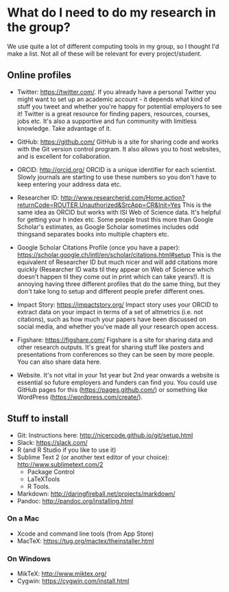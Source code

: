 # What do I need to do my research in the group?

We use quite a lot of different computing tools in my group, so I thought I'd make a list. Not all of these will be relevant for every project/student.

## Online profiles
* Twitter: https://twitter.com/. 
If you already have a personal Twitter you might want to set up an academic account - it depends what kind of stuff you tweet and whether you're happy for potential employers to see it! Twitter is a great resource for finding papers, resources, courses, jobs etc. It's also a supportive and fun community with limitless knowledge. Take advantage of it.

* GitHub: https://github.com/
GitHub is a site for sharing code and works with the Git version control program. It also allows you to host websites, and is excellent for collaboration.

* ORCID: http://orcid.org/
ORCID is a unique identifier for each scientist. Slowly journals are starting to use these numbers so you don't have to keep entering your address data etc.

* Researcher ID: http://www.researcherid.com/Home.action?returnCode=ROUTER.Unauthorized&SrcApp=CR&Init=Yes
This is the same idea as ORCID but works with ISI Web of Science data. It's helpful for getting your h index etc. Some people trust this more than Google Scholar's estimates, as Google Scholar sometimes includes odd thingsand separates books into multiple chapters etc.

* Google Scholar Citations Profile (once you have a paper): https://scholar.google.ch/intl/en/scholar/citations.html#setup
This is the equivalent of Researcher ID but much nicer and will add citations more quickly (Researcher ID waits til they appear on Web of Science which doesn't happen til they come out in print which can take years!). It is annoying having three different profiles that do the same thing, but they don't take long to setup and different people prefer different ones.

* Impact Story: https://impactstory.org/
Impact story uses your ORCID to extract data on your impact in terms of a set of altmetrics (i.e. not citations), such as how much your papers have been discussed on social media, and whether you've made all your research open access.

* Figshare: https://figshare.com/
Figshare is a site for sharing data and other research outputs. It's great for sharing stuff like posters and presentations from conferences so they can be seen by more people. You can also share data here.

* Website. 
It's not vital in your 1st year but 2nd year onwards a website is essential so future employers and funders can find you. You could use GitHub pages for this (https://pages.github.com/) or something like WordPress (https://wordpress.com/create/). 

## Stuff to install
* Git: Instructions here: http://nicercode.github.io/git/setup.html
* Slack: https://slack.com/
* R (and R Studio if you like to use it) 
* Sublime Text 2 (or another text editor of your choice): http://www.sublimetext.com/2
	* Package Control
	* LaTeXTools
	* R Tools.
* Markdown: http://daringfireball.net/projects/markdown/
* Pandoc: http://pandoc.org/installing.html

### On a Mac
* Xcode and command line tools (from App Store)
* MacTeX: https://tug.org/mactex/theinstaller.html

### On Windows
* MikTeX: http://www.miktex.org/
* Cygwin: https://cygwin.com/install.html

